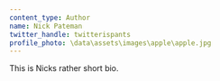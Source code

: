 ```yaml
---
content_type: Author
name: Nick Pateman
twitter_handle: twitterispants
profile_photo: \data\assets\images\apple\apple.jpg
---
```


This is Nicks rather short bio.